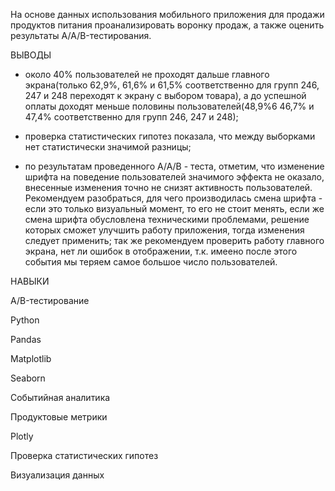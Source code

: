 На основе данных использования мобильного приложения для продажи продуктов питания проанализировать воронку продаж, а также оценить результаты A/A/B-тестирования.

ВЫВОДЫ

- около 40% пользователей не проходят дальше главного экрана(только 62,9%, 61,6% и 61,5% соответственно для групп 246, 247 и 248 переходят к экрану с выбором товара), 
а до успешной оплаты доходят меньше половины пользователей(48,9%6 46,7% и 47,4% соответственно для групп 246, 247 и 248);

- проверка статистических гипотез показала, что между выборками нет статистически значимой разницы;

- по результатам проведенного A/A/B - теста, отметим, что изменение шрифта на поведение пользователей значимого эффекта не оказало, 
внесенные изменения точно не снизят активность пользователей. 
Рекомендуем разобраться, для чего производилась смена шрифта - если это только визуальный момент, то его не стоит менять, если же смена шрифта обусловлена 
техническими проблемами, решение которых сможет улучшить работу приложения, тогда изменения следует применить; 
так же рекомендуем проверить работу главного экрана, нет ли ошибок в отображении, т.к. имеено после этого события мы теряем самое большое число пользователей.

НАВЫКИ

A/B-тестирование

Python

Pandas

Matplotlib

Seaborn

Событийная аналитика

Продуктовые метрики

Plotly

Проверка статистических гипотез

Визуализация данных
